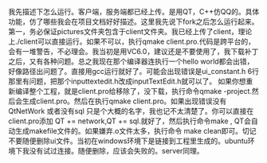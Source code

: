 我先描述下怎么运行。客户端，服务端都已经上传。是用QT，C++仿QQ的。具体功能，仿了哪些我会在项目文档好好描述。这里我先说下fork之后怎么运行起来。
第一，务必保证pictures文件夹包含于client文件夹。我已经上传了client，理论上./client可以直接运行。如果不可以，执行qmake client.pro.代码是跨平台的，会有一堆警告，不必理会。我当初是用VC6.0，建议还是不要使用了，我下载补丁之后，又有各种问题。总之我现在那个编译器连执行一个hello world都会出错，好像路径出问题了。直接用gcc运行就好了。可能会出现错误是ui_constant.h 6行那里有问题，把那个inputtextedit.h改成inputTextEdit.h就可以了。
如果你想重新编译整个工程，就是client.pro给移除了，没下载，执行命令qmake -project.然后会生成client.pro。然后在执行qmake client.pro。如果出现错误没有QtNetWork 或者没有sql 只是个大概的名字，我也记不太清楚了。你可以直接在client.pro添加 QT += network,QT += sql.就好了，然后执行命令make , QT会自动生成makefile文件的。如果嫌弃.o文件太多，执行命令 make clean即可。切记不要随便删除ui文件。当初在windows环境下是链接到工程里生成的。ubuntu环境下我没有试过连接。随便删除，应该会失败的。server同理。

